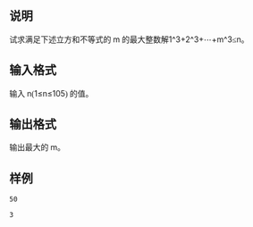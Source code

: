 <h2>说明</h2>

<span style="font-family:&quot;font-size:medium;background-color:#FCFCFC;">试求满足下述立方和不等式的&nbsp;</span>m<span style="font-family:&quot;font-size:medium;background-color:#FCFCFC;">&nbsp;的最大整数解</span>1^3+2^3+⋯+m^3<span style="font-family:&quot;font-size:medium;background-color:#FCFCFC;">≤</span>n<span style="font-family:&quot;font-size:medium;background-color:#FCFCFC;">。</span>
<h2>输入格式</h2>

<span style="font-family:&quot;font-size:medium;background-color:#FCFCFC;">输入&nbsp;</span>n<span style="font-family:&quot;font-size:medium;background-color:#FCFCFC;">(</span>1≤n≤105<span style="font-family:&quot;font-size:medium;background-color:#FCFCFC;">) 的值。</span>
<h2>输出格式</h2>

<span style="font-family:&quot;font-size:medium;background-color:#FCFCFC;">输出最大的&nbsp;</span>m<span style="font-family:&quot;font-size:medium;background-color:#FCFCFC;">。</span>
<h2>样例</h2>
<pre><code class="language-input1">50</code></pre><pre><code class="language-output1">3</code></pre>
